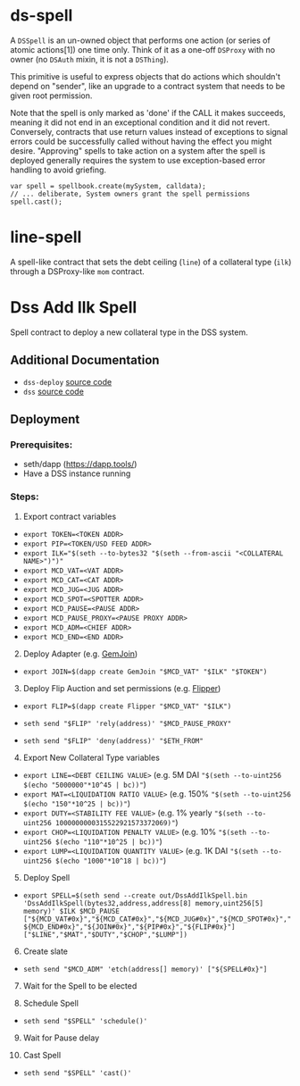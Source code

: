 # ds-spell

A `DSSpell` is an un-owned object that performs one action (or series of atomic actions[1])
one time only. Think of it as a one-off `DSProxy` with no owner (no `DSAuth` mixin, it is not a `DSThing`).

This primitive is useful to express objects that do actions which shouldn't depend on "sender",
like an upgrade to a contract system that needs to be given root permission.

Note that the spell is only marked as 'done' if the CALL it makes succeeds, meaning it did not end in
an exceptional condition and it did not revert. Conversely, contracts that use return values instead of
exceptions to signal errors could be successfully called without having the effect you might desire.
"Approving" spells to take action on a system after the spell is deployed generally requires the system
to use exception-based error handling to avoid griefing.


```
var spell = spellbook.create(mySystem, calldata);
// ... deliberate, System owners grant the spell permissions
spell.cast();
```

# line-spell

A spell-like contract that sets the debt ceiling (`line`) of a collateral type
  (`ilk`) through a DSProxy-like `mom` contract.

# Dss Add Ilk Spell

Spell contract to deploy a new collateral type in the DSS system.

## Additional Documentation

- `dss-deploy` [source code](https://github.com/makerdao/dss-deploy)
- `dss` [source code](https://github.com/makerdao/dss)

## Deployment

### Prerequisites:

- seth/dapp (https://dapp.tools/)
- Have a DSS instance running

### Steps:

1) Export contract variables

- `export TOKEN=<TOKEN ADDR>`
- `export PIP=<TOKEN/USD FEED ADDR>`
- `export ILK="$(seth --to-bytes32 "$(seth --from-ascii "<COLLATERAL NAME>")")"`
- `export MCD_VAT=<VAT ADDR>`
- `export MCD_CAT=<CAT ADDR>`
- `export MCD_JUG=<JUG ADDR>`
- `export MCD_SPOT=<SPOTTER ADDR>`
- `export MCD_PAUSE=<PAUSE ADDR>`
- `export MCD_PAUSE_PROXY=<PAUSE PROXY ADDR>`
- `export MCD_ADM=<CHIEF ADDR>`
- `export MCD_END=<END ADDR>`

2) Deploy Adapter (e.g. [GemJoin](https://github.com/makerdao/dss/blob/master/src/join.sol#L62))

- `export JOIN=$(dapp create GemJoin "$MCD_VAT" "$ILK" "$TOKEN")`

3) Deploy Flip Auction and set permissions (e.g. [Flipper](https://github.com/makerdao/dss/blob/master/src/flip.sol))

- `export FLIP=$(dapp create Flipper "$MCD_VAT" "$ILK")`

- `seth send "$FLIP" 'rely(address)' "$MCD_PAUSE_PROXY"`

- `seth send "$FLIP" 'deny(address)' "$ETH_FROM"`

4) Export New Collateral Type variables
- `export LINE=<DEBT CEILING VALUE>` (e.g. 5M DAI `"$(seth --to-uint256 $(echo "5000000"*10^45 | bc))"`)
- `export MAT=<LIQUIDATION RATIO VALUE>` (e.g. 150% `"$(seth --to-uint256 $(echo "150"*10^25 | bc))"`)
- `export DUTY=<STABILITY FEE VALUE>` (e.g. 1% yearly `"$(seth --to-uint256 1000000000315522921573372069)"`)
- `export CHOP=<LIQUIDATION PENALTY VALUE>` (e.g. 10% `"$(seth --to-uint256 $(echo "110"*10^25 | bc))"`)
- `export LUMP=<LIQUIDATION QUANTITY VALUE>` (e.g. 1K DAI `"$(seth --to-uint256 $(echo "1000"*10^18 | bc))"`)

5) Deploy Spell

- `export SPELL=$(seth send --create out/DssAddIlkSpell.bin 'DssAddIlkSpell(bytes32,address,address[8] memory,uint256[5] memory)' $ILK $MCD_PAUSE ["${MCD_VAT#0x}","${MCD_CAT#0x}","${MCD_JUG#0x}","${MCD_SPOT#0x}","${MCD_END#0x}","${JOIN#0x}","${PIP#0x}","${FLIP#0x}"] ["$LINE","$MAT","$DUTY","$CHOP","$LUMP"])`

6) Create slate

- `seth send "$MCD_ADM" 'etch(address[] memory)' ["${SPELL#0x}"]`

7) Wait for the Spell to be elected

8) Schedule Spell

- `seth send "$SPELL" 'schedule()'`

9) Wait for Pause delay

10) Cast Spell

- `seth send "$SPELL" 'cast()'`
